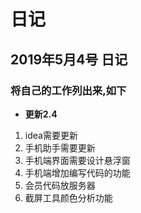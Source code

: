 # 日记
## 2019年5月4号 日记

### 将自己的工作列出来,如下

- **更新2.4**
1. idea需要更新
2. 手机助手需要更新
3. 手机端界面需要设计悬浮窗
4. 手机端增加编写代码的功能
5. 会员代码放服务器
6. 截屏工具颜色分析功能





